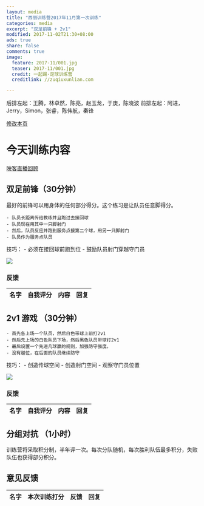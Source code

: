 ```yaml
---
layout: media
title: "西丽训练营2017年11月第一次训练"
categories: media
excerpt: "双足前锋 + 2v1"
modified: 2017-11-02T21:30+08:00
ads: true
share: false
comments: true
image:
  feature: 2017-11/001.jpg
  teaser: 2017-11/001.jpg
  credit: 一起踢·足球训练营
  creditlink: //zuqiuxunlian.com

---
```

后排左起：王腾，林卓然，陈亮，赵玉龙，于庚，陈晓波
前排左起：阿进，Jerry，Simon，张睿，陈伟航，秦锋


<a href="https://github.com/zuqiuxunlian/zuqiuxunlian/edit/gh-pages/_posts/media/2017-11-02-training-20171102.md" class="btn-info">修改本页</a>

# 今天训练内容
<a href="???" class="btn-success">映客直播回顾</a>

## 双足前锋（30分钟）

最好的前锋可以用身体的任何部分得分。这个练习是让队员任意脚得分。

	- 队员长距离传给教练并且跑过去接回球
	- 队员现在用其中一只脚射门
	- 然后，队员反应并跑到服务点接第二个球，用另一只脚射门
	- 队员作为服务点队员

技巧：
	- 必须在接回球前跑到位
    - 鼓励队员射门穿越守门员

![]({{site.url}}/images/2017-11/002.png)

### 反馈

名字|自我评分|内容|回复
---|---|---|---

## 2v1 游戏 （30分钟）

    - 首先各上场一个队员，然后白色带球上前打2v1
    - 然后先上场的白色队员下场，然后黑色队员带球打2v1
    - 最后设置一个先进几球赢的规则，加强防守强度。
    - 没有越位，在后面的队员继续防守

技巧：
    - 创造传球空间
    - 创造射门空间
    - 观察守门员位置

![]({{site.url}}/images/2017-11/003.png)

### 反馈

名字|自我评分|内容|回复
---|---|---|---

## 分组对抗 （1小时）
训练营将采取积分制，半年评一次。每次分队随机，每次胜利队伍最多积分，失败队伍也获得部分积分。

## 意见反馈

名字|本次训练打分|反馈|回复|
---|---|---|---
